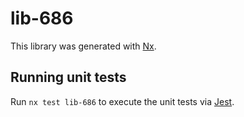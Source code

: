 # lib-686

This library was generated with [Nx](https://nx.dev).

## Running unit tests

Run `nx test lib-686` to execute the unit tests via [Jest](https://jestjs.io).
